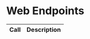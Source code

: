 # Web Endpoints




Call                                              | Description
--------------------------------------------------|---------------















